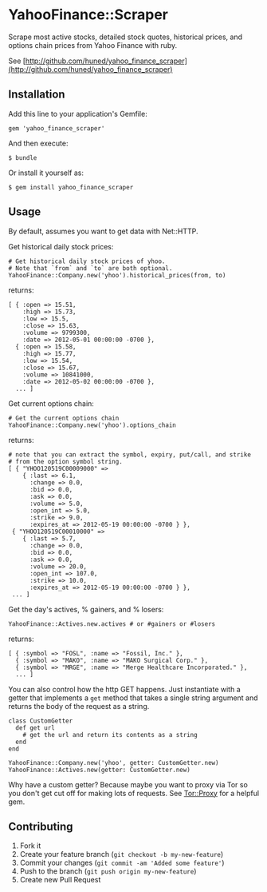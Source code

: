 # YahooFinance::Scraper

Scrape most active stocks, detailed stock quotes, historical prices, and
options chain prices from Yahoo Finance with ruby.

See [http://github.com/huned/yahoo_finance_scraper](http://github.com/huned/yahoo_finance_scraper)

## Installation

Add this line to your application's Gemfile:

    gem 'yahoo_finance_scraper'

And then execute:

    $ bundle

Or install it yourself as:

    $ gem install yahoo_finance_scraper

## Usage

By default, assumes you want to get data with Net::HTTP.

Get historical daily stock prices:

    # Get historical daily stock prices of yhoo.
    # Note that `from` and `to` are both optional.
    YahooFinance::Company.new('yhoo').historical_prices(from, to)

returns:

    [ { :open => 15.51,
        :high => 15.73,
        :low => 15.5,
        :close => 15.63,
        :volume => 9799300,
        :date => 2012-05-01 00:00:00 -0700 },
      { :open => 15.58,
        :high => 15.77,
        :low => 15.54,
        :close => 15.67,
        :volume => 10841000,
        :date => 2012-05-02 00:00:00 -0700 },
      ... ]

Get current options chain:

    # Get the current options chain
    YahooFinance::Company.new('yhoo').options_chain

returns:

    # note that you can extract the symbol, expiry, put/call, and strike
    # from the option symbol string.
    [ { "YHOO120519C00009000" =>
        { :last => 6.1,
          :change => 0.0,
          :bid => 0.0,
          :ask => 0.0,
          :volume => 5.0,
          :open_int => 5.0,
          :strike => 9.0,
          :expires_at => 2012-05-19 00:00:00 -0700 } },
     { "YHOO120519C00010000" =>
        { :last => 5.7,
          :change => 0.0,
          :bid => 0.0,
          :ask => 0.0,
          :volume => 20.0,
          :open_int => 107.0,
          :strike => 10.0,
          :expires_at => 2012-05-19 00:00:00 -0700 } },
     ... ]

Get the day's actives, % gainers, and % losers:

    YahooFinance::Actives.new.actives # or #gainers or #losers

returns:

    [ { :symbol => "FOSL", :name => "Fossil, Inc." },
      { :symbol => "MAKO", :name => "MAKO Surgical Corp." },
      { :symbol => "MRGE", :name => "Merge Healthcare Incorporated." },
      ... ]

You can also control how the http GET happens. Just instantiate with a
getter that implements a `get` method that takes a single string argument
and returns the body of the request as a string.

    class CustomGetter
      def get url
        # get the url and return its contents as a string
      end
    end

    YahooFinance::Company.new('yhoo', getter: CustomGetter.new)
    YahooFinance::Actives.new(getter: CustomGetter.new)

Why have a custom getter? Because maybe you want to proxy via Tor so you
don't get cut off for making lots of requests. See
[Tor::Proxy](http://github.com/huned/tor_proxy) for a helpful gem.

## Contributing

1. Fork it
2. Create your feature branch (`git checkout -b my-new-feature`)
3. Commit your changes (`git commit -am 'Added some feature'`)
4. Push to the branch (`git push origin my-new-feature`)
5. Create new Pull Request
